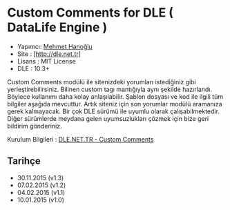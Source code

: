 Custom Comments for DLE ( DataLife Engine )
===

* Yapımcı: [Mehmet Hanoğlu]
* Site   : [http://dle.net.tr]
* Lisans : MIT License
* DLE    : 10.3+

Custom Comments modülü ile sitenizdeki yorumları istediğiniz gibi yerleştirebilirsiniz. Bilinen custom tagı mantığıyla aynı şekilde hazırlandı.
Böylece kullanımı daha kolay anlaşılabilir. Şablon dosyası ve kod ile ilgili tüm bilgiler aşağıda mevcuttur.
Artık siteniz için son yorumlar modülü aramanıza gerek kalmayacak. Bir çok DLE sürümü ile uyumlu olarak çalışabilmektedir.
Diğer sürümlerde meydana gelen uyumsuzlukları çözmek için bize geri bildirim gönderiniz.

Kurulum Bilgileri : [DLE.NET.TR - Custom Comments]

Tarihçe
-----------------------
* 30.11.2015 (v1.3)
* 07.02.2015 (v1.2)
* 04.02.2015 (v1.1)
* 10.01.2015 (v1.0)

[Mehmet Hanoğlu]:https://github.com/marzochi
[DLE.NET.TR - Custom Comments]:http://dle.net.tr/dle-modul/643-dle-son-yorumlar-modulu-custom-comments.html
[http://dle.net.tr]:http://dle.net.tr
